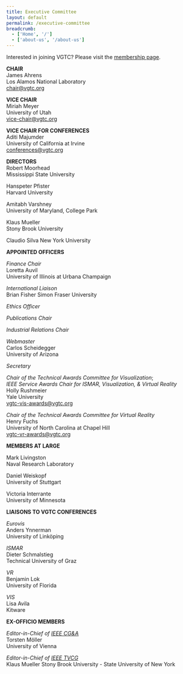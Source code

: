 ```yaml
---
title: Executive Committee
layout: default
permalink: /executive-committee
breadcrumb:
  - ['Home', '/']
  - ['about-us', '/about-us']
---
```


Interested in joining VGTC? Please visit the
[membership page](http://vgtc.vgtc.org/about-us/membership).

**CHAIR**  
James Ahrens  
Los Alamos National Laboratory  
[chair@vgtc.org](mailto:chair@vgtc.org)  

**VICE CHAIR**  
Miriah Meyer  
University of Utah  
[vice-chair@vgtc.org](mailto:vice-chair@vgtc.org)

**VICE CHAIR FOR CONFERENCES**  
Aditi Majumder  
University of California at Irvine  
[conferences@vgtc.org](mailto:conferences@vgtc.org)

**DIRECTORS**   
Robert Moorhead  
Mississippi State University

Hanspeter Pfister  
Harvard University
  
Amitabh Varshney  
University of Maryland, College Park

Klaus Mueller  
Stony Brook University

Claudio Silva
New York University

**APPOINTED OFFICERS**  

_Finance Chair_  
Loretta Auvil  
University of Illinois at Urbana Champaign

_International Liaison_  
Brian Fisher 
Simon Fraser University

_Ethics Officer_  
<Vacant>

_Publications Chair_  
<Vacant>

_Industrial Relations Chair_  
<Vacant> 

_Webmaster_  
Carlos Scheidegger  
University of Arizona

_Secretary_  
<Vacant>

_Chair of the Technical Awards Committee for Visualization_;  
_IEEE Service Awards Chair for ISMAR, Visualization, &amp; Virtual Reality_  
Holly Rushmeier  
Yale University  
[vgtc-vis-awards@vgtc.org](mailto:vgtc-vis-awards@vgtc.org)

_Chair of the Technical Awards Committee for Virtual Reality_  
Henry Fuchs  
University of North Carolina at Chapel Hill  
[vgtc-vr-awards@vgtc.org](mailto:vgtc-vr-awards@vgtc.org)

**MEMBERS AT LARGE**

Mark Livingston  
Naval Research Laboratory 

Daniel Weiskopf  
University of Stuttgart

Victoria Interrante  
University of Minnesota

**LIAISONS TO VGTC CONFERENCES**

_Eurovis_  
Anders Ynnerman  
University of Linköping

_ISMAR_  
Dieter Schmalstieg  
Technical University of Graz

_VR_  
Benjamin Lok    
University of Florida

_VIS_  
Lisa Avila  
Kitware

**EX-OFFICIO MEMBERS**

_Editor-in-Chief of [IEEE CG&amp;A](http://www.computer.org/cga)_  
Torsten Möller  
University of Vienna

_Editor-in-Chief of [IEEE TVCG](http://www.computer.org/portal/web/tvcg)_  
Klaus Mueller 
Stony Brook University - State University of New York

